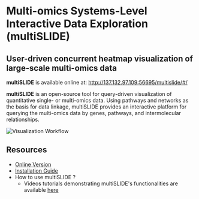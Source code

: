 # Multi-omics Systems-Level Interactive Data Exploration (multiSLIDE)  
## User-driven concurrent heatmap visualization of large-scale multi-omics data  

**multiSLIDE** is available online at: http://137.132.97.109:56695/multislide/#/ 

**multiSLIDE** is an open-source tool for query-driven visualization of quantitative single- or multi-omics data. Using pathways and networks as the basis for data linkage, multiSLIDE provides an interactive platform for querying the multi-omics data by genes, pathways, and intermolecular relationships.  

![Visualization Workflow](multiSLIDE_Visualization_Workflow.png)  


## Resources

* [Online Version](http://137.132.97.109:56695/multislide/#/) 
* [Installation Guide](Installation.md) 
* How to use multiSLIDE ?
	* Videos tutorials demonstrating multiSLIDE's functionalities are available [here](https://www.youtube.com/watch?v=AurU37gGxUI&list=PLh0_FmePh5yGFUpJZ9oYycdz8mgpxRdu1&index=1)
